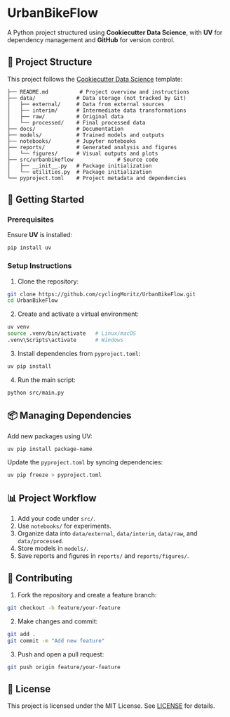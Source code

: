 # UrbanBikeFlow

A Python project structured using **Cookiecutter Data Science**, with **UV** for dependency management and **GitHub** for version control.

## 📂 Project Structure

This project follows the [Cookiecutter Data Science](https://github.com/drivendata/cookiecutter-data-science) template:

```
├── README.md          # Project overview and instructions
├── data/             # Data storage (not tracked by Git)
│   ├── external/     # Data from external sources
│   ├── interim/      # Intermediate data transformations
│   ├── raw/          # Original data
│   └── processed/    # Final processed data
├── docs/             # Documentation
├── models/           # Trained models and outputs
├── notebooks/        # Jupyter notebooks
├── reports/          # Generated analysis and figures
│   └── figures/      # Visual outputs and plots
├── src/urbanbikeflow              # Source code
│   ├── __init__.py   # Package initialization
│   └── utilities.py  # Package initialization
└── pyproject.toml    # Project metadata and dependencies
```

## 🚀 Getting Started

### Prerequisites

Ensure **UV** is installed:

```bash
pip install uv
```

### Setup Instructions

1. Clone the repository:

```bash
git clone https://github.com/cyclingMoritz/UrbanBikeFlow.git
cd UrbanBikeFlow
```

2. Create and activate a virtual environment:

```bash
uv venv
source .venv/bin/activate   # Linux/macOS
.venv\Scripts\activate      # Windows
```

3. Install dependencies from `pyproject.toml`:

```bash
uv pip install
```

4. Run the main script:

```bash
python src/main.py
```

## 📦 Managing Dependencies

Add new packages using UV:

```bash
uv pip install package-name
```

Update the `pyproject.toml` by syncing dependencies:

```bash
uv pip freeze > pyproject.toml
```

## 📊 Project Workflow

1. Add your code under `src/`.
2. Use `notebooks/` for experiments.
3. Organize data into `data/external`, `data/interim`, `data/raw`, and `data/processed`.
4. Store models in `models/`.
5. Save reports and figures in `reports/` and `reports/figures/`.

## 🔗 Contributing

1. Fork the repository and create a feature branch:

```bash
git checkout -b feature/your-feature
```

2. Make changes and commit:

```bash
git add .
git commit -m "Add new feature"
```

3. Push and open a pull request:

```bash
git push origin feature/your-feature
```

## 📜 License

This project is licensed under the MIT License. See [LICENSE](LICENSE) for details.


